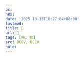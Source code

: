 ```yaml
---
bc:
hex:
date: '2025-10-13T10:27:04+08:00'
lastmod:
title: 􂹂
url: 􂹂
tags: [唏, 欷]
src: DCCV, DCCV
note:
---
```

